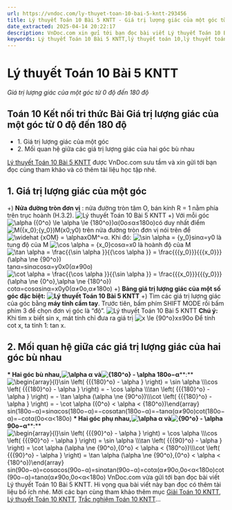 ```yaml
---
url: https://vndoc.com/ly-thuyet-toan-10-bai-5-kntt-293456
title: Lý thuyết Toán 10 Bài 5 KNTT - Giá trị lượng giác của một góc từ 0 độ đến 180 độ - VnDoc.com
date_extracted: 2025-04-14 20:22:17
description: VnDoc.com xin gửi tới bạn đọc bài viết Lý thuyết Toán 10 Bài 5 KNTT. Mời các bạn cùng tham khảo chi tiết.
keywords: Lý thuyết Toán 10 Bài 5 KNTT,lý thuyết toán 10,lý thuyết toán 10 KNTT,toán 10,toán 10 KNTT,toán 10 bài 5,lý thuyết toán 10 bài 5,Giá trị lượng giác của một góc từ 0 độ đến 180 độ,toán 10 kết nối tri thức
---
```


# Lý thuyết Toán 10 Bài 5 KNTT
 _Giá trị lượng giác của một góc từ 0 độ đến 180 độ_
## Toán 10 Kết nối tri thức Bài Giá trị lượng giác của một góc từ 0 độ đến 180 độ
  * 1\. Giá trị lượng giác của một góc
  * 2\. Mối quan hệ giữa các giá trị lượng giác của hai góc bù nhau

[Lý thuyết Toán 10 Bài 5 KNTT](<https://vndoc.com/ly-thuyet-toan-10-bai-5-kntt-293456>) được VnDoc.com sưu tầm và xin gửi tới bạn đọc cùng tham khảo và có thêm tài liệu học tập nhé.
## **1\. Giá trị lượng giác của một góc**
+\) **Nửa đường tròn đơn vị** : nửa đường tròn tâm O, bán kính R = 1 nằm phía trên trục hoành \(H.3.2\).
![Lý thuyết Toán 10 Bài 5 KNTT](https://i.vdoc.vn/data/image/2023/04/03/ly-thuyet-toan-10-bai-5-kntt-1.jpg)
+\) Với mỗi góc ![\\alpha \({0^o} \\le \\alpha \\le {180^o}\)](https://i.vdoc.vn/data/image/blank.png)α\(0o≤α≤180o\)có duy nhất điểm ![M\({x_0};{y_0}\)](https://i.vdoc.vn/data/image/blank.png)M\(x0;y0\) trên nửa đường tròn đơn vị nói trên để ![\\widehat {xOM} = \\alpha](https://i.vdoc.vn/data/image/blank.png)xOM^=α. Khi đó:
![\\sin \\alpha = {y_0}](https://i.vdoc.vn/data/image/blank.png)sin⁡α=y0 là tung độ của M
![\\cos \\alpha = {x_0}](https://i.vdoc.vn/data/image/blank.png)cos⁡α=x0 là hoành độ của M
![\\tan \\alpha = \\frac{{\\sin \\alpha }}{{\\cos \\alpha }} = \\frac{{{y_0}}}{{{x_0}}}\(\\alpha \\ne {90^o}\)](https://i.vdoc.vn/data/image/blank.png)tan⁡α=sin⁡αcos⁡α=y0x0\(α≠90o\)
![\\cot \\alpha = \\frac{{\\cos \\alpha }}{{\\sin \\alpha }} = \\frac{{{x_0}}}{{{y_0}}}\(\\alpha \\ne {0^o},\\alpha \\ne {180^o}\)](https://i.vdoc.vn/data/image/blank.png)cot⁡α=cos⁡αsin⁡α=x0y0\(α≠0o,α≠180o\)
+\) **Bảng giá trị lượng giác của một số góc đặc biệt:**
**![Lý thuyết Toán 10 Bài 5 KNTT](https://i.vdoc.vn/data/image/2023/04/03/ly-thuyet-toan-10-bai-5-kntt-2.jpg)**
+\) Tìm các giá trị lượng giác của góc bằng **máy tính cầm tay**.
Trước tiên, bấm phím SHIFT MODE rồi bấm phím 3 để chọn đơn vị góc là “độ”.
![Lý thuyết Toán 10 Bài 5 KNTT](https://i.vdoc.vn/data/image/2023/04/03/ly-thuyet-toan-10-bai-5-kntt-3.jpg)
**Chú ý:**
Khi tìm x biết sin x, mát tính chỉ đưa ra giá trị ![x \\le {90^o}](https://i.vdoc.vn/data/image/blank.png)x≤90o
Để tính cot x, ta tính 1: tan x.
## 2\. Mối quan hệ giữa các giá trị lượng giác của hai góc bù nhau
**\* Hai góc bù nhau,![\\alpha](https://i.vdoc.vn/data/image/blank.png) α** **và![{180^o} - \\alpha](https://i.vdoc.vn/data/image/blank.png) 180o−α****:**
![\\begin{array}{l}\\sin \\left\( {{{180}^o} - \\alpha } \\right\) = \\sin \\alpha \\\\\\cos \\left\( {{{180}^o} - \\alpha } \\right\) = - \\cos \\alpha \\\\\\tan \\left\( {{{180}^o} - \\alpha } \\right\) = - \\tan \\alpha \(\\alpha \\ne {90^o}\)\\\\\\cot \\left\( {{{180}^o} - \\alpha } \\right\) = - \\cot \\alpha \({0^o} < \\alpha < {180^o}\)\\end{array}](https://i.vdoc.vn/data/image/blank.png) sin⁡\(180o−α\)=sin⁡αcos⁡\(180o−α\)=−cos⁡αtan⁡\(180o−α\)=−tan⁡α\(α≠90o\)cot⁡\(180o−α\)=−cot⁡α\(0o<α<180o\)
**\* Hai góc phụ nhau,![\\alpha](https://i.vdoc.vn/data/image/blank.png) α** **và![{90^o} - \\alpha](https://i.vdoc.vn/data/image/blank.png) 90o−α****:**
![\\begin{array}{l}\\sin \\left\( {{{90}^o} - \\alpha } \\right\) = \\cos \\alpha \\\\\\cos \\left\( {{{90}^o} - \\alpha } \\right\) = \\sin \\alpha \\\\\\tan \\left\( {{{90}^o} - \\alpha } \\right\) = \\cot \\alpha \(\\alpha \\ne {90^o},{0^o} < \\alpha < {180^o}\)\\\\\\cot \\left\( {{{90}^o} - \\alpha } \\right\) = \\tan \\alpha \(\\alpha \\ne {90^o},{0^o} < \\alpha < {180^o}\)\\end{array}](https://i.vdoc.vn/data/image/blank.png)sin⁡\(90o−α\)=cos⁡αcos⁡\(90o−α\)=sin⁡αtan⁡\(90o−α\)=cot⁡α\(α≠90o,0o<α<180o\)cot⁡\(90o−α\)=tan⁡α\(α≠90o,0o<α<180o\)
VnDoc.com vừa gửi tới bạn đọc bài viết Lý thuyết Toán 10 Bài 5 KNTT. Hi vọng qua bài viết này bạn đọc có thêm tài liệu bổ ích nhé. Mời các bạn cùng tham khảo thêm mục [Giải Toán 10 KNTT](<https://vndoc.com/toan-10-ket-noi-tri-thuc-tap1>), [Lý thuyết Toán 10 KNTT](<https://vndoc.com/ly-thuyet-toan-10-kntt>), [Trắc nghiệm Toán 10 KNTT](<https://vndoc.com/test-lop10>)...
